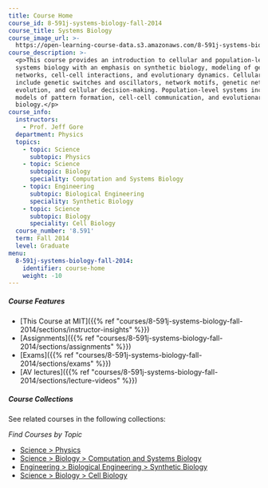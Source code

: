 ```yaml
---
title: Course Home
course_id: 8-591j-systems-biology-fall-2014
course_title: Systems Biology
course_image_url: >-
  https://open-learning-course-data.s3.amazonaws.com/8-591j-systems-biology-fall-2014/5a4e655e52f45f37185ad3d45fa4e667_8-591jf14.jpg
course_description: >-
  <p>This course provides an introduction to cellular and population-level
  systems biology with an emphasis on synthetic biology, modeling of genetic
  networks, cell-cell interactions, and evolutionary dynamics. Cellular systems
  include genetic switches and oscillators, network motifs, genetic network
  evolution, and cellular decision-making. Population-level systems include
  models of pattern formation, cell-cell communication, and evolutionary systems
  biology.</p>
course_info:
  instructors:
    - Prof. Jeff Gore
  department: Physics
  topics:
    - topic: Science
      subtopic: Physics
    - topic: Science
      subtopic: Biology
      speciality: Computation and Systems Biology
    - topic: Engineering
      subtopic: Biological Engineering
      speciality: Synthetic Biology
    - topic: Science
      subtopic: Biology
      speciality: Cell Biology
  course_number: '8.591'
  term: Fall 2014
  level: Graduate
menu:
  8-591j-systems-biology-fall-2014:
    identifier: course-home
    weight: -10
---
```


##### Course Features

* [This Course at MIT]({{% ref "courses/8-591j-systems-biology-fall-2014/sections/instructor-insights" %}})
* [Assignments]({{% ref "courses/8-591j-systems-biology-fall-2014/sections/assignments" %}})
* [Exams]({{% ref "courses/8-591j-systems-biology-fall-2014/sections/exams" %}})
* [AV lectures]({{% ref "courses/8-591j-systems-biology-fall-2014/sections/lecture-videos" %}})

##### Course Collections

See related courses in the following collections:

_Find Courses by Topic_

* [Science > Physics](#)
* [Science > Biology > Computation and Systems Biology](#)
* [Engineering > Biological Engineering > Synthetic Biology](#)
* [Science > Biology > Cell Biology](#)

